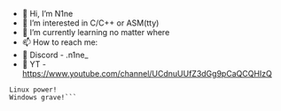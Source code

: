- 👋 Hi, I’m N1ne
- 👀 I’m interested in C/C++ or ASM(tty)
- 🌱 I’m currently learning no matter where
- 📫 How to reach me:
- 🛜 Discord - .n1ne_
- 🛜 YT - https://www.youtube.com/channel/UCdnuUUfZ3dGg9pCaQCQHIzQ
```
Linux power!
Windows grave!```
